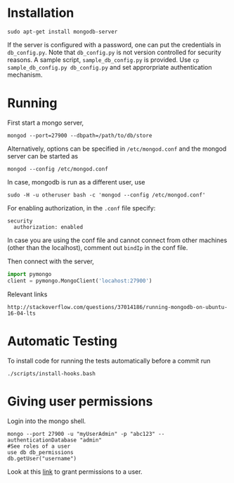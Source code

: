 # Installation


```
sudo apt-get install mongodb-server
```
If the server is configured with a password, one can put the credentials in `db_config.py`. Note that `db_config.py` is
not version controlled for security reasons. A sample script, `sample_db_config.py` is provided.
Use `cp sample_db_config.py db_config.py` and set approrpriate authentication mechanism. 

# Running

First start a mongo server, 
```
mongod --port=27900 --dbpath=/path/to/db/store
```

Alternatively, options can be specified in `/etc/mongod.conf` and the
mongod server can be started as

```
mongod --config /etc/mongod.conf
```

In case, mongodb is run as a different user, use

```
sudo -H -u otheruser bash -c 'mongod --config /etc/mongod.conf' 
```

For enabling authorization, in the `.conf` file specify:
```
security
  authorization: enabled
```

In case you are using the conf file and cannot connect from 
other machines (other than the localhost), comment out `bindIp` in the conf file. 

Then connect with the server,
```python
import pymongo
client = pymongo.MongoClient('locahost:27900')
```

Relevant links
```
http://stackoverflow.com/questions/37014186/running-mongodb-on-ubuntu-16-04-lts
```

# Automatic Testing
To install code for running the tests automatically before a commit run
```
./scripts/install-hooks.bash
```

# Giving user permissions

Login into the mongo shell. 
```
mongo --port 27900 -u "myUserAdmin" -p "abc123" --authenticationDatabase "admin"
#See roles of a user
use db db_permissions
db.getUser("username")
```
Look at this [link](https://docs.mongodb.com/manual/tutorial/manage-users-and-roles/#grant-a-role) to grant
permissions to a user. 


